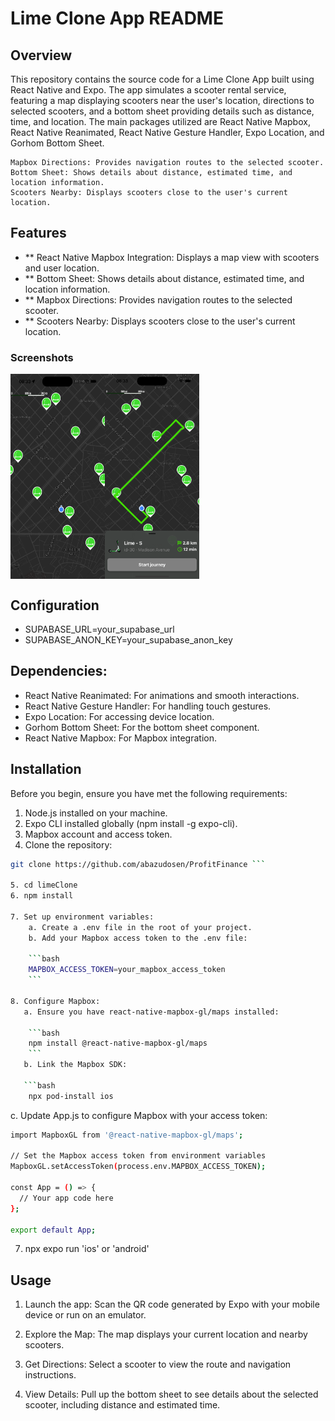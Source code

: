 # Lime Clone App README

## Overview

This repository contains the source code for a Lime Clone App built using React Native and Expo. The app simulates a scooter rental service, featuring a map displaying scooters near the user's location, directions to selected scooters, and a bottom sheet providing details such as distance, time, and location. The main packages utilized are React Native Mapbox, React Native Reanimated, React Native Gesture Handler, Expo Location, and Gorhom Bottom Sheet.

   
    Mapbox Directions: Provides navigation routes to the selected scooter.
    Bottom Sheet: Shows details about distance, estimated time, and location information.
    Scooters Nearby: Displays scooters close to the user's current location.

## Features

- ** React Native Mapbox Integration: Displays a map view with scooters and user location.
- ** Bottom Sheet: Shows details about distance, estimated time, and location information.
- ** Mapbox Directions: Provides navigation routes to the selected scooter.
- ** Scooters Nearby: Displays scooters close to the user's current location.

### Screenshots

<div style="display: flex; flex-direction: 'row';">
<img src="./screenshots/screenshot1.png" width=30%>
<img src="./screenshots/screenshot2.png" width=30%>
</div>

## Configuration

- SUPABASE_URL=your_supabase_url
- SUPABASE_ANON_KEY=your_supabase_anon_key

## Dependencies:

- React Native Reanimated: For animations and smooth interactions.
- React Native Gesture Handler: For handling touch gestures.
- Expo Location: For accessing device location.
- Gorhom Bottom Sheet: For the bottom sheet component.
- React Native Mapbox: For Mapbox integration.


## Installation

Before you begin, ensure you have met the following requirements:

1. Node.js installed on your machine.
2. Expo CLI installed globally (npm install -g expo-cli).
3. Mapbox account and access token.
4. Clone the repository:

```bash
git clone https://github.com/abazudosen/ProfitFinance ```

5. cd limeClone
6. npm install

7. Set up environment variables:
    a. Create a .env file in the root of your project.
    b. Add your Mapbox access token to the .env file:
    
    ```bash
    MAPBOX_ACCESS_TOKEN=your_mapbox_access_token
    ```

8. Configure Mapbox:
   a. Ensure you have react-native-mapbox-gl/maps installed:
    
    ```bash
    npm install @react-native-mapbox-gl/maps
    ```
   b. Link the Mapbox SDK:

   ```bash
    npx pod-install ios
   ```

   c. Update App.js to configure Mapbox with your access token:
   
   ```bash
   import MapboxGL from '@react-native-mapbox-gl/maps';

   // Set the Mapbox access token from environment variables
   MapboxGL.setAccessToken(process.env.MAPBOX_ACCESS_TOKEN);

   const App = () => {
     // Your app code here
   };

   export default App;
   ```

7. npx expo run 'ios' or 'android'


## Usage

1. Launch the app:
     Scan the QR code generated by Expo with your mobile device or run on an emulator.

2. Explore the Map:
     The map displays your current location and nearby scooters.

3. Get Directions:
     Select a scooter to view the route and navigation instructions.

4. View Details:
     Pull up the bottom sheet to see details about the selected scooter, including distance and estimated time.